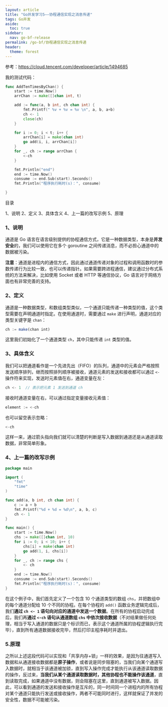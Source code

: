 ```yaml
---
layout: article
title: "Go并发学习5——协程通信实现之消息传递"
tags: Go并发
aside:
  toc: true
sidebar:
  nav: go-bf-release
permalink: /go-bf/协程通信实现之消息传递
header:
  theme: forest
---
```


参考：https://cloud.tencent.com/developer/article/1494685



我的测试代码：

```go
func AddTenTimesByChan() {
	start := time.Now()
	arrChan := make([]chan int, t)

	add := func(a, b int, ch chan int) {
		fmt.Printf(" %v + %v = %v \n", a, b, a+b)
		ch <- 1
		close(ch)
	}

	for i := 0; i < t; i++ {
		arrChan[i] = make(chan int)
		go add(i, i, arrChan[i])
	}
	for _, ch := range arrChan {
		<-ch
	}

	fmt.Println("end")
	end := time.Now()
	consume := end.Sub(start).Seconds()
	fmt.Println("程序执行耗时(s)：", consume)

}
```



目录

1、说明
2、定义
3、具体含义
4、上一篇的改写示例
5、原理 



### 1、说明 

通道是 Go 语言在语言级别提供的协程通信方式，它是一种数据类型，本身是**并发安全**的，我们可以使用它在多个 goroutine 之间传递消息，而不必担心通道中的数据被污染。

**注意**：通道是进程内的通信方式，因此通过通道传递对象的过程和调用函数时的参数传递行为比较一致，也可以传递指针。如果需要跨进程通信，建议通过分布式系统的方法来解决，比如使用 Socket 或者 HTTP 等通信协议，Go 语言对于网络方面也有非常完善的支持。



### 2、定义

通道是一种数据类型，和数组类型类似，一个通道只能传递一种类型的值，这个类型需要在声明通道时指定。在使用通道时，需要通过 `make` 进行声明，通道对应的类型关键字是 `chan`：

```javascript
ch := make(chan int)
```

这里我们初始化了一个通道类型 `ch`，其中只能传递 `int` 类型的值。



### 3、具体含义

我们可以把通道看作是一个先进先出（FIFO）的队列，通道中的元素会严格按照发送顺序排列，继而按照排列顺序被接收，通道元素的发送和接收都可以通过 `<-` 操作符来实现，发送时元素值在右，通道变量在左：

```javascript
ch <- 1  // 表示把元素 1 发送到通道 ch
```

接收时通道变量在右，可以通过指定变量接收元素值：

```javascript
element := <-ch
```

也可以留空表示忽略：

```javascript
<-ch
```

这样一来，通过箭头指向我们就可以清楚的判断是写入数据到通道还是从通道读取数据，非常简单形象。



### 4、上一篇的改写示例

```go
package main

import (
    "fmt"
    "time"
)

func add(a, b int, ch chan int) {
    c := a + b
    fmt.Printf("%d + %d = %d\n", a, b, c)
    ch <- 1
}

func main() {
    start := time.Now()
    chs := make([]chan int, 10)
    for i := 0; i < 10; i++ {
        chs[i] = make(chan int)
        go add(1, i, chs[i])
    }
    for _, ch := range chs {
        <- ch
    }
    end := time.Now()
    consume := end.Sub(start).Seconds()
    fmt.Println("程序执行耗时(s)：", consume)
}

```

在这个例子中，我们首先定义了一个包含 10 个通道类型的数组 `chs`，并把数组中的每个通道分配给 10 个不同的协程。在每个协程的 `add()` 函数业务逻辑完成后，我们**通过 `ch <- 1` 语句向对应的通道中发送一个数据**。在所有的协程启动完成后，我们再**通过 `<-ch` 语句从通道数组 `chs` 中依次接收数据**（不对结果做任何处理，相当于写入通道的数据只是个标识而已，表示这个通道所属的协程逻辑执行完毕），直到所有通道数据接收完毕，然后打印主程序耗时并退出。



### 5.原理

之所以上述这段代码可以实现和「共享内存+锁」一样的效果，是因为往通道写入数据和从通道接收数据都是**原子操作**，或者说是同步阻塞的，当我们向某个通道写入数据时，就相当于该通道被加锁，直到写入操作完成才能执行从该通道读取数据的操作，反过来，**当我们从某个通道读取数据时，其他协程也不能操作该通道**，直到读取完成，如果通道中没有数据，则会阻塞在这里，直到通道被写入数据。因此，可以看到通道的发送和接收操作是互斥的，同一时间同一个进程内的所有协程对某个通道只能执行发送或接收操作，两者不可能同时进行，这样就保证了并发的安全性，数据不可能被污染。
